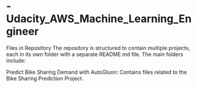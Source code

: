 # -Udacity_AWS_Machine_Learning_Engineer
Files in Repository
The repository is structured to contain multiple projects, each in its own folder with a separate README.md file. The main folders include:

Predict Bike Sharing Demand with AutoGluon: Contains files related to the Bike Sharing Prediction Project.
